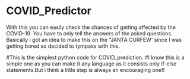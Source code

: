 # COVID_Predictor
With this you can easily check the chances of getting affected by the COVID-19.
You have to only tell the answers of the asked questions.
Basically i got an idea to make this on the "JANTA CURFEW' since I was getting bored so decided to tympass with this.

#This is the simplest python code for COVID_prediction.
#I know this is a simple one as you can make it any language as it consists only if-else statements.But i think a little step is always an encouraging one!!

